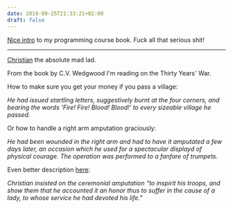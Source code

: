 ```yaml
---
date: 2019-09-25T21:33:21+02:00
draft: false
---
```


[Nice intro](https://mitpress.mit.edu/sites/default/files/sicp/full-text/book/book-Z-H-3.html) to my programming course book. Fuck all that serious shit!

---

[Christian](https://en.wikipedia.org/wiki/Christian_the_Younger_of_Brunswick) the absolute mad lad.

From the book by C.V. Wedgwood I'm reading on the Thirty Years' War.

How to make sure you get your money if you pass a village:

_He had issued startling letters, suggestively burnt at the four corners, and bearing the words 'Fire! Fire! Blood! Blood!' to every sizeable village he passed._

Or how to handle a right arm amputation graciously:

_He had been wounded in the right arm and had to have it amputated a few days later, an occasion which he used for a spectacular displayd of physical courage. The operation was performed to a fanfare of trumpets._

Even better description [here](http://oandpnews.org/2010/09/15/prostheticschronicles-13/):

_Christian insisted on the ceremonial amputation “to inspirit his
troops, and show them that he accounted it an honor thus to suffer in the cause
of a lady, to whose service he had devoted his life.”_
